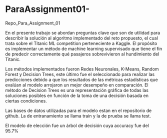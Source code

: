 # ParaAssignment01-
Repo_Para_Assignment_01 

En el presente trabajo se abordan preguntas clave que son de utilidad para describir la solución al algoritmo implementado del reto propuesto, el cual trata sobre el Titanic ML competition perteneciente a Kaggle. El propósito es implementar un método de machine learning supervisado que tiene el fin de predecir correctamente qué pasajeros sobrevivieron al hundimiento del Titanic. 

Los métodos implementados fueron Redes Neuronales, K-Means,  Random Forest y Decision Trees, este último fue el seleccionado para realizar las predicciones debido a que los resultados de las métricas estadísticas que evalúan al modelo arrojaron un mejor desempeño en comparación. El método de Decision Trees es una representación gráfica de todas las soluciones posibles en función de la toma de una  decisión basada en ciertas condiciones. 

Las bases de datos utilizadas para el modelo estan en el repositorio de github. La de entranamiento se llama train y la de prueba se llama test. 

El modelo de elección fue un árbol de decisión cuya accuracy fue del 95.7%
